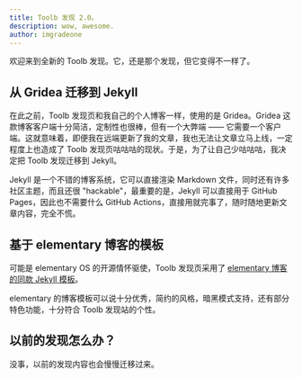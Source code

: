 ```yaml
---
title: Toolb 发现 2.0。
description: wow, awesome.
author: imgradeone
---
```


欢迎来到全新的 Toolb 发现。它，还是那个发现，但它变得不一样了。

## 从 Gridea 迁移到 Jekyll

在此之前，Toolb 发现页和我自己的个人博客一样，使用的是 Gridea。Gridea 这款博客客户端十分简洁，定制性也很棒，但有一个大弊端 —— 它需要一个客户端。这就意味着，即便我在远端更新了我的文章，我也无法让文章立马上线，一定程度上也造成了 Toolb 发现页咕咕咕的现状。于是，为了让自己少咕咕咕，我决定把 Toolb 发现迁移到 Jekyll。

Jekyll 是一个不错的博客系统，它可以直接渲染 Markdown 文件，同时还有许多社区主题，而且还很 "hackable"，最重要的是，Jekyll 可以直接用于 GitHub Pages，因此也不需要什么 GitHub Actions，直接用就完事了，随时随地更新文章内容，完全不慌。

## 基于 elementary 博客的模板

可能是 elementary OS 的开源情怀驱使，Toolb 发现页采用了 [elementary 博客的同款 Jekyll 模板](https://github.com/elementary/blog-template)。

elementary 的博客模板可以说十分优秀，简约的风格，暗黑模式支持，还有部分特色功能，十分符合 Toolb 发现站的个性。

## 以前的发现怎么办？

没事，以前的发现内容也会慢慢迁移过来。

